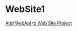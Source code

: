 # WebSite1
[Add WebApi to Web Site Project](https://github.com/zs10086/WebSite1/commit/b2ef47b916080615b798c0f9a4ac29f07aba5090?diff=split)
